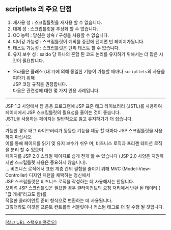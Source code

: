 
## scriptlets 의 주요 단점
1. 재사용 성 : 스크립틀릿을 재사용 할 수 없습니다.  
2. 대체 성 : 스크립틀릿을 추상화 할 수 없습니다.  
3. OO 능력 : 당신은 상속 / 구성을 사용할 수 없습니다.  
4. 디버깅 가능성 : 스크립틀릿이 예외를 중간에 던지면 빈 페이지가됩니다.  
5. 테스트 가능성 : 스크립틀릿은 단위 테스트 할 수 없습니다.  
6. 유지 보수 성 : saldo 당 하나의 혼합 된 코드 논리를 유지하기 위해서는 더 많은 시간이 필요합니다.  

- 오라클은 클래스 (태그)에 의해 동일한 기능이 가능할 때마다 `scriptlets`의 사용을 피하기 위해  
JSP 코딩 규칙을 권장합니다.  
다음은 관련성에 대한 몇 가지 인용 사례입니다.  

---

JSP 1.2 사양에서 웹 응용 프로그램에 JSP 표준 태그 라이브러리 (JSTL)를 사용하여  
페이지에서 JSP 스크립틀릿의 필요성을 줄이는 것이 좋습니다.  
JSTL을 사용하는 페이지는 일반적으로 읽고 유지하기가 더 쉽습니다.  
...  
가능한 경우 태그 라이브러리가 동등한 기능을 제공 할 때마다 JSP 스크립틀릿을 사용하지 마십시오.  
이를 통해 페이지를 읽기 및 유지 보수가 쉬우 며, 비즈니스 로직과 프리젠 테이션 로직을 분리 할 수 있으며  
페이지를 JSP 2.0 스타일 페이지로 쉽게 전개 할 수 있습니다 (JSP 2.0 사양은 지원하지만 스크립틀릿 사용은 중요하지 않습니다).  
...
비즈니스 로직에서 표현 계층 간의 결합을 줄이기 위해 MVC (Model-View-Controller) 디자인 패턴을 채택하는 정신에서  
JSP 스크립틀릿은 비즈니스 로직을 작성하는 데 사용해서는 안됩니다.  
오히려 JSP 스크립틀릿은 필요한 경우 클라이언트의 요청 처리에서 반환 된 데이터 ( "값 개체"라고도 함)를  
적절한 클라이언트 준비 형식으로 변환하는 데 사용됩니다.  
그렇더라도 이것은 프론트 컨트롤러 서블릿이나 커스텀 태그로 더 잘 수행 될 것입니다.

---

[[참고 URL 스택오버플로우]](https://stackoverflow.com/questions/3177733/how-to-avoid-java-code-in-jsp-files/3180202#3180202)



